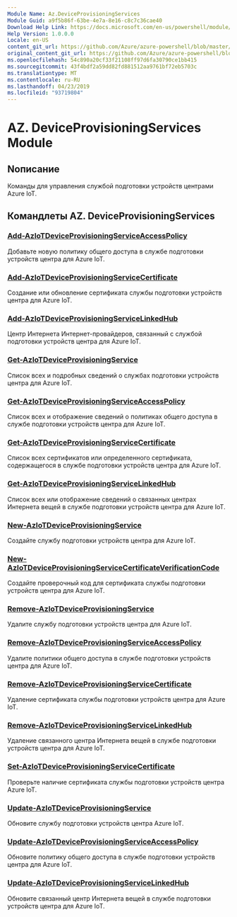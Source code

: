 ```yaml
---
Module Name: Az.DeviceProvisioningServices
Module Guid: a9f5b86f-63be-4e7a-8e16-c8c7c36cae40
Download Help Link: https://docs.microsoft.com/en-us/powershell/module/az.deviceprovisioningservices
Help Version: 1.0.0.0
Locale: en-US
content_git_url: https://github.com/Azure/azure-powershell/blob/master/src/DeviceProvisioningServices/DeviceProvisioningServices/help/Az.DeviceProvisioningServices.md
original_content_git_url: https://github.com/Azure/azure-powershell/blob/master/src/DeviceProvisioningServices/DeviceProvisioningServices/help/Az.DeviceProvisioningServices.md
ms.openlocfilehash: 54c890a20cf33f21108ff97d6fa30790ce1bb415
ms.sourcegitcommit: 43f4bdf2a59dd82fd881512aa9761bf72eb5703c
ms.translationtype: MT
ms.contentlocale: ru-RU
ms.lasthandoff: 04/23/2019
ms.locfileid: "93719804"
---
```

# AZ. DeviceProvisioningServices Module
## Nописание
Команды для управления службой подготовки устройств центрами Azure IoT.

## Командлеты AZ. DeviceProvisioningServices
### [Add-AzIoTDeviceProvisioningServiceAccessPolicy](Add-AzIoTDeviceProvisioningServiceAccessPolicy.md)
Добавьте новую политику общего доступа в службе подготовки устройств центра для Azure IoT.

### [Add-AzIoTDeviceProvisioningServiceCertificate](Add-AzIoTDeviceProvisioningServiceCertificate.md)
Создание или обновление сертификата службы подготовки устройств центра для Azure IoT.

### [Add-AzIoTDeviceProvisioningServiceLinkedHub](Add-AzIoTDeviceProvisioningServiceLinkedHub.md)
Центр Интернета Интернет-провайдеров, связанный с службой подготовки устройств центра для Azure IoT.

### [Get-AzIoTDeviceProvisioningService](Get-AzIoTDeviceProvisioningService.md)
Список всех и подробных сведений о службах подготовки устройств центра для Azure IoT.

### [Get-AzIoTDeviceProvisioningServiceAccessPolicy](Get-AzIoTDeviceProvisioningServiceAccessPolicy.md)
Список всех и отображение сведений о политиках общего доступа в службе подготовки устройств центра для Azure IoT.

### [Get-AzIoTDeviceProvisioningServiceCertificate](Get-AzIoTDeviceProvisioningServiceCertificate.md)
Список всех сертификатов или определенного сертификата, содержащегося в службе подготовки устройств центра для Azure IoT.

### [Get-AzIoTDeviceProvisioningServiceLinkedHub](Get-AzIoTDeviceProvisioningServiceLinkedHub.md)
Список всех или отображение сведений о связанных центрах Интернета вещей в службе подготовки устройств центра для Azure IoT.

### [New-AzIoTDeviceProvisioningService](New-AzIoTDeviceProvisioningService.md)
Создайте службу подготовки устройств центра для Azure IoT.

### [New-AzIoTDeviceProvisioningServiceCertificateVerificationCode](New-AzIoTDeviceProvisioningServiceCertificateVerificationCode.md)
Создайте проверочный код для сертификата службы подготовки устройств центра для Azure IoT.

### [Remove-AzIoTDeviceProvisioningService](Remove-AzIoTDeviceProvisioningService.md)
Удалите службу подготовки устройств центра для Azure IoT.

### [Remove-AzIoTDeviceProvisioningServiceAccessPolicy](Remove-AzIoTDeviceProvisioningServiceAccessPolicy.md)
Удалите политики общего доступа в службе подготовки устройств центра для Azure IoT.

### [Remove-AzIoTDeviceProvisioningServiceCertificate](Remove-AzIoTDeviceProvisioningServiceCertificate.md)
Удаление сертификата службы подготовки устройств центра для Azure IoT.

### [Remove-AzIoTDeviceProvisioningServiceLinkedHub](Remove-AzIoTDeviceProvisioningServiceLinkedHub.md)
Удаление связанного центра Интернета вещей в службе подготовки устройств центра для Azure IoT.

### [Set-AzIoTDeviceProvisioningServiceCertificate](Set-AzIoTDeviceProvisioningServiceCertificate.md)
Проверьте наличие сертификата службы подготовки устройств центра Azure IoT.

### [Update-AzIoTDeviceProvisioningService](Update-AzIoTDeviceProvisioningService.md)
Обновите службу подготовки устройств центра Azure IoT.

### [Update-AzIoTDeviceProvisioningServiceAccessPolicy](Update-AzIoTDeviceProvisioningServiceAccessPolicy.md)
Обновите политику общего доступа в службе подготовки устройств центра для Azure IoT.

### [Update-AzIoTDeviceProvisioningServiceLinkedHub](Update-AzIoTDeviceProvisioningServiceLinkedHub.md)
Обновите связанный центр Интернета вещей в службе подготовки устройств центра для Azure IoT.

